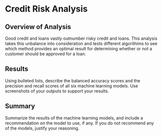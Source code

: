 # Credit Risk Analysis

## Overview of Analysis
Good credit and loans vastly outnumber risky credit and loans. This analysis takes this unbalance into consideration and tests different algorithims to see which method provides an optimal result for determining whether or not a customer should be approved for a loan.

## Results
Using bulleted lists, describe the balanced accuracy scores and the precision and recall scores of all six machine learning models. Use screenshots of your outputs to support your results.


## Summary
Summarize the results of the machine learning models, and include a recommendation on the model to use, if any. If you do not recommend any of the models, justify your reasoning.
